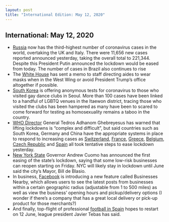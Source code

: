 ```yaml
---
layout: post
title: "International Edition: May 12, 2020"
---
```


## International: May 12, 2020

* [Russia](https://www.bbc.com/news/world-europe-52620015) now has the third-highest number of coronavirus cases in the world, overtaking the UK and Italy. There were 11,656 new cases reported announced yesterday, taking the overall total to 221,344. Despite this President Putin announced the lockdown would be eased from today. The number of cases in Brazil also continues to rise
* The [White House](https://uk.reuters.com/article/uk-health-coronavirus-usa-white-house/white-house-directs-west-wing-staff-to-wear-masks-at-all-times-administration-official-idUKKBN22N2QB?il=0) has sent a memo to staff directing aides to wear masks when in the West Wing or avoid President Trump’s office altogether if possible.
* [South Korea](https://www.scmp.com/week-asia/health-environment/article/3083801/coronavirus-south-korea-rushes-trace-new-cases-linked) is offering anonymous tests for coronavirus to those who visited gay dance clubs in Seoul. More than 100 cases have been linked to a handful of LGBTQ venues in the Itaewon district, tracing those who visited the clubs has been hampered as many have been to scared to come forward for testing as homosexuality remains a taboo in the country.
* [WHO Director](https://news.un.org/en/story/2020/05/1063732) General Tedros Adhanom Ghebreyesus has warned that lifting lockdowns is “complex and difficult”, but said countries such as South Korea, Germany and China have the appropriate systems in place to respond to increasing cases as [Switzerland](https://www.freepressjournal.in/world/coronavirus-update-switzerland-enters-2nd-phase-of-easing-covid-19-measures), [France](https://www.bbc.com/news/world-europe-52615733), [Greece](https://www.euronews.com/2020/05/11/coronavirus-as-shops-reopen-in-greece-owners-fear-second-wave-and-second-lockdown), [Belgium](https://www.theguardian.com/world/2020/may/10/belgium-experiments-with-corona-bubbles-to-ease-social-restrictions), [Czech Republic](http://www.xinhuanet.com/english/2020-05/12/c_139049136.htm) and [Spain](https://www.theguardian.com/world/2020/may/11/coronavirus-latest-at-a-glance) all took tentative steps to ease lockdown yesterday.
* [New York State](https://www.bloomberg.com/news/articles/2020-05-11/new-york-city-lockdown-likely-to-continue-into-june-mayor-says) Governor Andrew Cuomo has announced the first easing of the state’s lockdown, saying that some low-risk businesses can reopen starting on Friday. NYC will likely stay in lockdown until June said the city’s Mayor, Bill de Blasio.
* In business, [Facebook](https://techcrunch.com/2020/05/11/facebook-and-instagram-ad-new-features-to-help-you-find-and-support-local-businesses/?guccounter=1) is introducing a new feature called Businesses Nearby, which allows users to see the latest posts from businesses within a certain geographic radius (adjustable from 1 to 500 miles) as well as view the business’ opening hours and pickup/delivery options (I wonder if there’s a company that has a great local delivery or pick-up product for those merchants?)
* And finally, top-flight of professional [football in Spain](https://www.theguardian.com/football/2020/may/11/league-games-every-day-la-liga-outlines-plan-for-return-to-action-on-12-june) hopes to restart on 12 June, league president Javier Tebas has said.